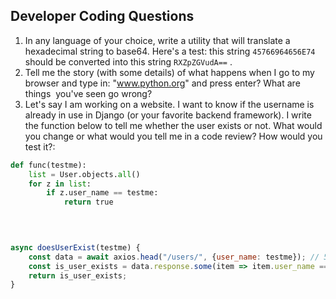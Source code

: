 
## Developer Coding Questions


1. In any language of your choice, write a utility that will translate a
    hexadecimal string to base64. Here's a test: this string `45766964656E74`
    should be converted into this string `RXZpZGVudA==` .                      
2. Tell me the story (with some details) of what happens when I go to my
   browser and type in: "www.python.org" and press enter? What are things 
   you've seen go wrong?
3. Let's say I am working on a website. I want to know if the username is
   already in use in Django (or your favorite backend framework). I write the
   function below to tell me whether the user exists or not. What would you
   change or what would you tell me in a code review? How would you test it?:

```python
def func(testme):
    list = User.objects.all()   
    for z in list:        
        if z.user_name == testme:            
            return true
            
     
```

```javascript

async doesUserExist(testme) {
    const data = await axios.head("/users/", {user_name: testme}); // 500,000
    const is_user_exists = data.response.some(item => item.user_name == testme);
    return is_user_exists;
}
```
